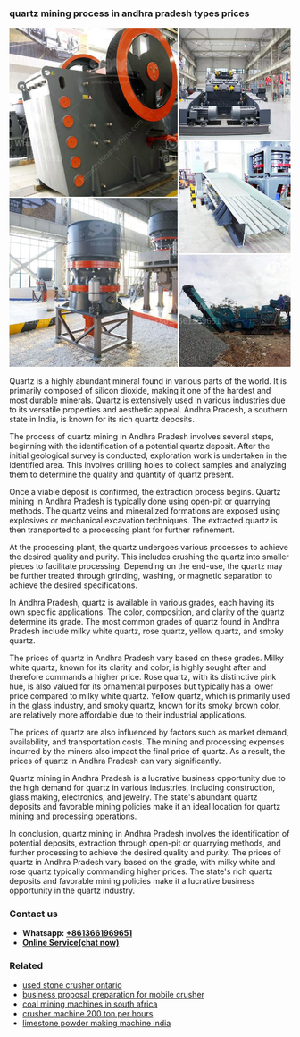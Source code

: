 <h3>quartz mining process in andhra pradesh types prices</h3><img src='1708498248.jpg' alt=''><p>Quartz is a highly abundant mineral found in various parts of the world. It is primarily composed of silicon dioxide, making it one of the hardest and most durable minerals. Quartz is extensively used in various industries due to its versatile properties and aesthetic appeal. Andhra Pradesh, a southern state in India, is known for its rich quartz deposits.</p><p>The process of quartz mining in Andhra Pradesh involves several steps, beginning with the identification of a potential quartz deposit. After the initial geological survey is conducted, exploration work is undertaken in the identified area. This involves drilling holes to collect samples and analyzing them to determine the quality and quantity of quartz present.</p><p>Once a viable deposit is confirmed, the extraction process begins. Quartz mining in Andhra Pradesh is typically done using open-pit or quarrying methods. The quartz veins and mineralized formations are exposed using explosives or mechanical excavation techniques. The extracted quartz is then transported to a processing plant for further refinement.</p><p>At the processing plant, the quartz undergoes various processes to achieve the desired quality and purity. This includes crushing the quartz into smaller pieces to facilitate processing. Depending on the end-use, the quartz may be further treated through grinding, washing, or magnetic separation to achieve the desired specifications.</p><p>In Andhra Pradesh, quartz is available in various grades, each having its own specific applications. The color, composition, and clarity of the quartz determine its grade. The most common grades of quartz found in Andhra Pradesh include milky white quartz, rose quartz, yellow quartz, and smoky quartz.</p><p>The prices of quartz in Andhra Pradesh vary based on these grades. Milky white quartz, known for its clarity and color, is highly sought after and therefore commands a higher price. Rose quartz, with its distinctive pink hue, is also valued for its ornamental purposes but typically has a lower price compared to milky white quartz. Yellow quartz, which is primarily used in the glass industry, and smoky quartz, known for its smoky brown color, are relatively more affordable due to their industrial applications.</p><p>The prices of quartz are also influenced by factors such as market demand, availability, and transportation costs. The mining and processing expenses incurred by the miners also impact the final price of quartz. As a result, the prices of quartz in Andhra Pradesh can vary significantly.</p><p>Quartz mining in Andhra Pradesh is a lucrative business opportunity due to the high demand for quartz in various industries, including construction, glass making, electronics, and jewelry. The state's abundant quartz deposits and favorable mining policies make it an ideal location for quartz mining and processing operations.</p><p>In conclusion, quartz mining in Andhra Pradesh involves the identification of potential deposits, extraction through open-pit or quarrying methods, and further processing to achieve the desired quality and purity. The prices of quartz in Andhra Pradesh vary based on the grade, with milky white and rose quartz typically commanding higher prices. The state's rich quartz deposits and favorable mining policies make it a lucrative business opportunity in the quartz industry.</p><h3>Contact us</h3><ul><li><strong>Whatsapp:&nbsp;<a href="https://wa.me/8613661969651">+8613661969651</a></strong></li><li><a href="https://swt.shibang-china.com/?git&amp;zhl&amp;quartz mining process in andhra pradesh types prices"><strong>Online Service(chat now)</strong></a></li></ul><h3>Related</h3><ul><li><a href='used stone crusher ontario.md'>used stone crusher ontario</a></li><li><a href='business proposal preparation for mobile crusher.md'>business proposal preparation for mobile crusher</a></li><li><a href='coal mining machines in south africa.md'>coal mining machines in south africa</a></li><li><a href='crusher machine 200 ton per hours.md'>crusher machine 200 ton per hours</a></li><li><a href='limestone powder making machine india.md'>limestone powder making machine india</a></li></ul>